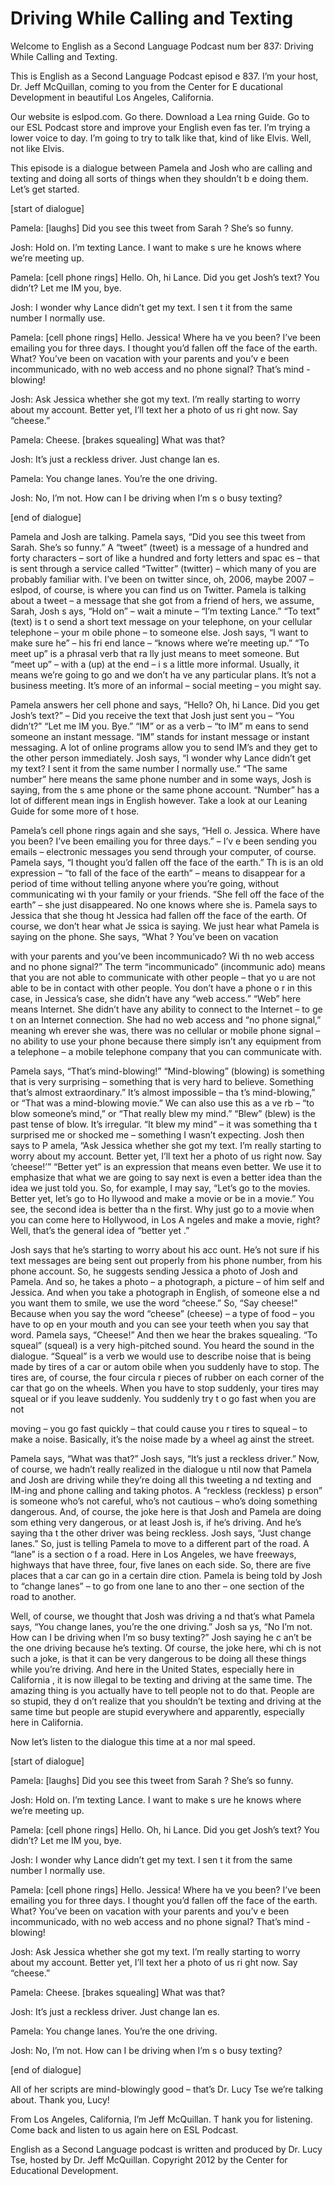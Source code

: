 # Driving While Calling and Texting

Welcome to English as a Second Language Podcast num ber 837: Driving While Calling and Texting. 

This is English as a Second Language Podcast episod e 837. I’m your host, Dr. Jeff McQuillan, coming to you from the Center for E ducational Development in beautiful Los Angeles, California. 

Our website is eslpod.com. Go there. Download a Lea rning Guide. Go to our ESL Podcast store and improve your English even fas ter. I’m trying a lower voice to day. I’m going to try to talk like that, kind of  like Elvis. Well, not like Elvis. 

This episode is a dialogue between Pamela and Josh who are calling and texting and doing all sorts of things when they shouldn’t b e doing them. Let’s get started. 

[start of dialogue] 

Pamela:  [laughs] Did you see this tweet from Sarah ? She’s so funny. 

Josh:  Hold on. I’m texting Lance. I want to make s ure he knows where we’re meeting up. 

Pamela: [cell phone rings] Hello. Oh, hi Lance. Did  you get Josh’s text? You didn’t? Let me IM you, bye.   

Josh:  I wonder why Lance didn’t get my text. I sen t it from the same number I normally use.  

Pamela: [cell phone rings] Hello. Jessica! Where ha ve you been? I’ve been emailing you for three days. I thought you’d fallen  off the face of the earth. What? You’ve been on vacation with your parents and you’v e been incommunicado, with no web access and no phone signal? That’s mind -blowing! 

Josh:  Ask Jessica whether she  got my text. I’m really starting to worry about my account. Better yet, I’ll text her a photo of us ri ght now. Say “cheese.” 

Pamela:  Cheese. [brakes squealing] What was that? 

Josh:  It’s just a reckless driver. Just change lan es.   

Pamela:  You change lanes. You’re the one driving.  

 Josh:  No, I’m not. How can I be driving when I’m s o busy texting? 

[end of dialogue] 

Pamela and Josh are talking. Pamela says, “Did you see this tweet from Sarah. She’s so funny.” A “tweet” (tweet) is a message of a hundred and forty characters – sort of like a hundred and forty letters and spac es – that is sent through a service called “Twitter” (twitter) – which many of you are probably familiar with. I’ve been on twitter since, oh, 2006, maybe 2007 – eslpod, of course, is where you can find us on Twitter. Pamela is talking about  a tweet – a message that she got from a friend of hers, we assume, Sarah, Josh s ays, “Hold on” – wait a minute – “I’m texting Lance.” “To text” (text) is t o send a short text message on your telephone, on your cellular telephone – your m obile phone – to someone else. Josh says, “I want to make sure he” – his fri end lance – “knows where we’re meeting up.” “To meet up” is a phrasal verb that ra lly just means to meet someone. But “meet up” – with a (up) at the end – i s a little more informal. Usually, it means we’re going to go and we don’t ha ve any particular plans. It’s not a business meeting. It’s more of an informal – social meeting – you might say.  

Pamela answers her cell phone and says, “Hello? Oh,  hi Lance. Did you get Josh’s text?” – Did you receive the text that Josh just sent you – “You didn’t?” “Let me IM you. Bye.” “IM” or as a verb – “to IM” m eans to send someone an instant message. “IM” stands for instant message or  instant messaging. A lot of online programs allow you to send IM’s and they get  to the other person immediately. Josh says, “I wonder why Lance didn’t get my text? I sent it from the same number I normally use.” “The same number” here  means the same phone number and in some ways, Josh is saying, from the s ame phone or the same phone account. “Number” has a lot of different mean ings in English however. Take a look at our Leaning Guide for some more of t hose.  

Pamela’s cell phone rings again and she says, “Hell o. Jessica. Where have you been? I’ve been emailing you for three days.” – I’v e been sending you emails – electronic messages you send through your computer,  of course. Pamela says, “I thought you’d fallen off the face of the earth.” Th is is an old expression – “to fall of the face of the earth” – means to disappear for a period of time without telling anyone where you’re going, without communicating wi th your family or your friends. “She fell off the face of the earth” – she  just disappeared. No one knows where she is. Pamela says to Jessica that she thoug ht Jessica had fallen off the face of the earth. Of course, we don’t hear what Je ssica is saying. We just hear what Pamela is saying on the phone. She says, “What ? You’ve been on vacation  

with your parents and you’ve been incommunicado? Wi th no web access and no phone signal?” The term “incommunicado” (incommunic ado) means that you are not able to communicate with other people – that yo u are not able to be in contact with other people. You don’t have a phone o r in this case, in Jessica’s case, she didn’t have any “web access.” “Web” here means Internet. She didn’t have any ability to connect to the Internet – to ge t on an Internet connection. She had no web access and “no phone signal,” meaning wh erever she was, there was no cellular or mobile phone signal – no ability  to use your phone because there simply isn’t any equipment from a telephone –  a mobile telephone company that you can communicate with. 

Pamela says, “That’s mind-blowing!” “Mind-blowing” (blowing) is something that is very surprising – something that is very hard to  believe. Something that’s almost extraordinary.” It’s almost impossible – tha t’s mind-blowing,” or “That was a mind-blowing movie.” We can also use this as a ve rb – “to blow someone’s mind,” or “That really blew my mind.” “Blew” (blew)  is the past tense of blow. It’s irregular. “It blew my mind” – it was something tha t surprised me or shocked me – something I wasn’t expecting. Josh then says to P amela, “Ask Jessica whether she got my text. I’m really starting to worry about  my account. Better yet, I’ll text her a photo of us right now. Say ‘cheese!’” “Better  yet” is an expression that means even better. We use it to emphasize that what  we are going to say next is even a better idea than the idea we just told you. So, for example, I may say, “Let’s go to the movies. Better yet, let’s go to Ho llywood and make a movie or be in a movie.” You see, the second idea is better tha n the first. Why just go to a movie when you can come here to Hollywood, in Los A ngeles and make a movie, right? Well, that’s the general idea of “better yet .” 

Josh says that he’s starting to worry about his acc ount. He’s not sure if his text messages are being sent out properly from his phone  number, from his phone account. So, he suggests sending Jessica a photo of  Josh and Pamela. And so, he takes a photo – a photograph, a picture – of him self and Jessica. And when you take a photograph in English, of someone else a nd you want them to smile, we use the word “cheese.” So, “Say cheese!” Because  when you say the word “cheese” (cheese) – a type of food – you have to op en your mouth and you can see your teeth when you say that word. Pamela says,  “Cheese!” And then we hear the brakes squealing. “To squeal” (squeal) is a very high-pitched sound. You heard the sound in the dialogue. “Squeal” is a verb we would use to describe noise that is being made by tires of a car or autom obile when you suddenly have to stop. The tires are, of course, the four circula r pieces of rubber on each corner of the car that go on the wheels. When you have to stop suddenly, your tires may squeal or if you leave suddenly. You suddenly try t o go fast when you are not  

moving – you go fast quickly – that could cause you r tires to squeal – to make a noise. Basically, it’s the noise made by a wheel ag ainst the street.  

Pamela says, “What was that?” Josh says, “It’s just  a reckless driver.” Now, of course, we hadn’t really realized in the dialogue u ntil now that Pamela and Josh are driving while they’re doing all this tweeting a nd texting and IM-ing and phone calling and taking photos. A “reckless (reckless) p erson” is someone who’s not careful, who’s not cautious – who’s doing something  dangerous. And, of course, the joke here is that Josh and Pamela are doing som ething very dangerous, or at least Josh is, if he’s driving. And he’s saying tha t the other driver was being reckless. Josh says, “Just change lanes.” So, just is telling Pamela to move to a different part of the road. A “lane” is a section o f a road. Here in Los Angeles, we have freeways, highways that have three, four, five  lanes on each side. So, there are five places that a car can go in a certain dire ction. Pamela is being told by Josh to “change lanes” – to go from one lane to ano ther – one section of the road to another.  

Well, of course, we thought that Josh was driving a nd that’s what Pamela says, “You change lanes, you’re the one driving.” Josh sa ys, “No I’m not. How can I be driving when I’m so busy texting?” Josh saying he c an’t be the one driving because he’s texting. Of course, the joke here, whi ch is not such a joke, is that it can be very dangerous to be doing all these things while you’re driving. And here in the United States, especially here in California , it is now illegal to be texting and driving at the same time. The amazing thing is you actually have to tell people not to do that. People are so stupid, they d on’t realize that you shouldn’t be texting and driving at the same time but people are stupid everywhere and apparently, especially here in California. 

Now let’s listen to the dialogue this time at a nor mal speed. 

[start of dialogue] 

Pamela:  [laughs] Did you see this tweet from Sarah ? She’s so funny. 

Josh:  Hold on. I’m texting Lance. I want to make s ure he knows where we’re meeting up. 

Pamela: [cell phone rings] Hello. Oh, hi Lance. Did  you get Josh’s text? You didn’t? Let me IM you, bye.   

Josh:  I wonder why Lance didn’t get my text. I sen t it from the same number I normally use.   

 Pamela: [cell phone rings] Hello. Jessica! Where ha ve you been? I’ve been emailing you for three days. I thought you’d fallen  off the face of the earth. What? You’ve been on vacation with your parents and you’v e been incommunicado, with no web access and no phone signal? That’s mind -blowing! 

Josh:  Ask Jessica whether she  got my text. I’m really starting to worry about my account. Better yet, I’ll text her a photo of us ri ght now. Say “cheese.” 

Pamela:  Cheese. [brakes squealing] What was that? 

Josh:  It’s just a reckless driver. Just change lan es.   

Pamela:  You change lanes. You’re the one driving. 

Josh:  No, I’m not. How can I be driving when I’m s o busy texting? 

[end of dialogue] 

All of her scripts are mind-blowingly good – that’s  Dr. Lucy Tse we’re talking about. Thank you, Lucy! 

From Los Angeles, California, I’m Jeff McQuillan. T hank you for listening. Come back and listen to us again here on ESL Podcast. 

English as a Second Language podcast is written and  produced by Dr. Lucy Tse, hosted by Dr. Jeff McQuillan. Copyright 2012 by the  Center for Educational Development.

